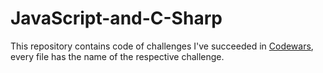 # JavaScript-and-C-Sharp

This repository contains code of challenges I've succeeded in <a onclick="window.open(this.href,'_blank');return false;" href="https://www.codewars.com" target="_blank">Codewars</a>, every file has the name of the respective challenge.
